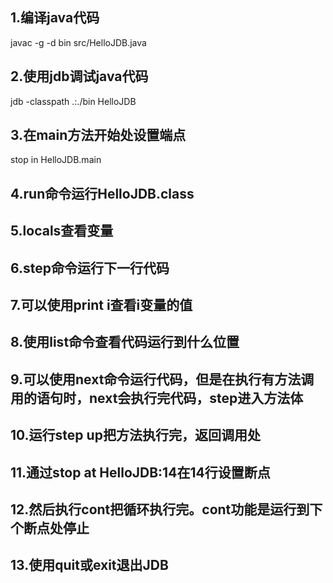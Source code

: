 ## 1.编译java代码
javac -g -d bin src/HelloJDB.java

## 2.使用jdb调试java代码
jdb -classpath .:./bin HelloJDB

## 3.在main方法开始处设置端点
stop in HelloJDB.main

## 4.run命令运行HelloJDB.class

## 5.locals查看变量

## 6.step命令运行下一行代码

## 7.可以使用print i查看i变量的值

## 8.使用list命令查看代码运行到什么位置

## 9.可以使用next命令运行代码，但是在执行有方法调用的语句时，next会执行完代码，step进入方法体

## 10.运行step up把方法执行完，返回调用处

## 11.通过stop at HelloJDB:14在14行设置断点

## 12.然后执行cont把循环执行完。cont功能是运行到下个断点处停止

## 13.使用quit或exit退出JDB
